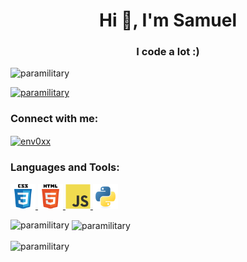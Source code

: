 <h1 align="center">Hi 👋, I'm Samuel</h1>
<h3 align="center">I code a lot :)</h3>

<p align="left"> <img src="https://komarev.com/ghpvc/?username=paramilitary&label=Profile%20views&color=0e75b6&style=flat" alt="paramilitary" /> </p>

<p align="left"> <a href="https://github.com/ryo-ma/github-profile-trophy"><img src="https://github-profile-trophy.vercel.app/?username=paramilitary" alt="paramilitary" /></a> </p>

<h3 align="left">Connect with me:</h3>
<p align="left">
<a href="https://twitter.com/env0xx" target="blank"><img align="center" src="https://raw.githubusercontent.com/rahuldkjain/github-profile-readme-generator/master/src/images/icons/Social/twitter.svg" alt="env0xx" height="30" width="40" /></a>
</p>

<h3 align="left">Languages and Tools:</h3>
<p align="left"> <a href="https://www.w3schools.com/css/" target="_blank"> <img src="https://raw.githubusercontent.com/devicons/devicon/master/icons/css3/css3-original-wordmark.svg" alt="css3" width="40" height="40"/> </a> <a href="https://www.w3.org/html/" target="_blank"> <img src="https://raw.githubusercontent.com/devicons/devicon/master/icons/html5/html5-original-wordmark.svg" alt="html5" width="40" height="40"/> </a> <a href="https://developer.mozilla.org/en-US/docs/Web/JavaScript" target="_blank"> <img src="https://raw.githubusercontent.com/devicons/devicon/master/icons/javascript/javascript-original.svg" alt="javascript" width="40" height="40"/> </a> <a href="https://www.python.org" target="_blank"> <img src="https://raw.githubusercontent.com/devicons/devicon/master/icons/python/python-original.svg" alt="python" width="40" height="40"/> </a> </p>

<p><img align="left" src="https://github-readme-stats.vercel.app/api/top-langs?username=paramilitary&show_icons=true&locale=en&layout=compact" alt="paramilitary" /></p>

<p>&nbsp;<img align="center" src="https://github-readme-stats.vercel.app/api?username=paramilitary&show_icons=true&locale=en" alt="paramilitary" /></p>

<p><img align="center" src="https://github-readme-streak-stats.herokuapp.com/?user=paramilitary&" alt="paramilitary" /></p>
